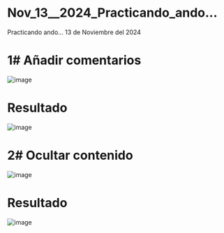 # Nov_13__2024_Practicando_ando...
Practicando ando...  13 de Noviembre del 2024

# 1# Añadir comentarios
![image](https://github.com/user-attachments/assets/a86071d9-4b2b-4e29-b25b-3d0acaa88c2a)
# Resultado
![image](https://github.com/user-attachments/assets/5df49b2f-c700-46e8-a9c1-9de6be8f4e56)

# 2#  Ocultar contenido
![image](https://github.com/user-attachments/assets/c6675023-2eb2-4497-b9f8-5436aee8fe67)
# Resultado
![image](https://github.com/user-attachments/assets/71fae068-1ef8-4d1c-9254-83869446b1e3)

